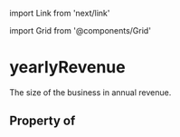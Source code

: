 import Link from 'next/link'
  
import Grid from '@components/Grid'

# yearlyRevenue

The size of the business in annual revenue.

## Property of



